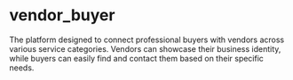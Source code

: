 # vendor_buyer
The platform designed to connect professional buyers with vendors across various service categories. Vendors can showcase their business identity, while buyers can easily find and contact them based on their specific needs.
